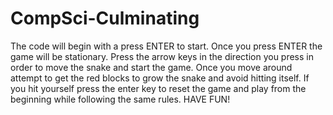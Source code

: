 # CompSci-Culminating
The code will begin with a press ENTER to start. Once you press ENTER the game will be stationary. Press the arrow keys in the direction you press in order to move the snake and start the game. Once you move around attempt to get the red blocks to grow the snake and avoid hitting itself. If you hit yourself press the enter key to reset the game and play from the beginning while following the same rules. HAVE FUN!
